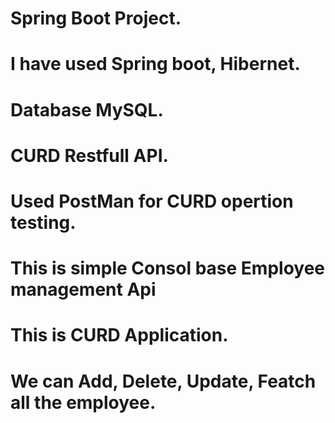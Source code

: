 # Spring Boot Project.
# I have used Spring boot, Hibernet.
# Database MySQL.
# CURD Restfull API.
# Used PostMan for CURD opertion testing. 
# This is simple Consol base Employee management Api
# This is CURD Application.
# We can Add, Delete, Update, Featch all the employee.
